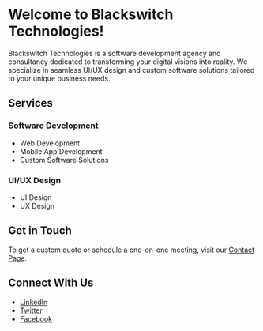 # Welcome to Blackswitch Technologies!

Blackswitch Technologies is a software development agency and consultancy dedicated to transforming your digital visions into reality. We specialize in seamless UI/UX design and custom software solutions tailored to your unique business needs.

## Services

### Software Development
- Web Development
- Mobile App Development
- Custom Software Solutions
  
### UI/UX Design
- UI Design
- UX Design


## Get in Touch

To get a custom quote or schedule a one-on-one meeting, visit our [Contact Page](https://your-website.com/contact).

## Connect With Us
- [LinkedIn](https://linkedin.com/company/blackswitch-technologies)
- [Twitter](https://twitter.com/blackswitchtech)
- [Facebook](https://facebook.com/blackswitchtechnologies)

